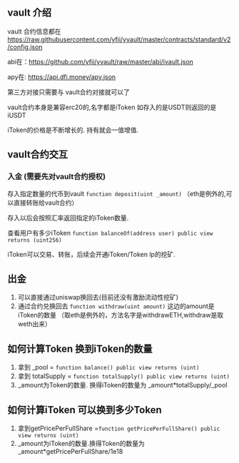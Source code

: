 ## vault 介绍


vault 合约信息都在 https://raw.githubusercontent.com/yfii/yvault/master/contracts/standard/v2/config.json

abi在：https://github.com/yfii/yvault/raw/master/abi/ivault.json

apy在: https://api.dfi.money/apy.json

第三方对接只需要与 vault合约对接就可以了

vault合约本身是兼容erc20的,名字都是iToken 如存入的是USDT则返回的是iUSDT

iToken的价格是不断增长的. 持有就会一值增值.


## vault合约交互

### 入金 (需要先对vault合约授权)

存入指定数量的代币到vault `function deposit(uint _amount)` 
（eth是例外的,可以直接转账给vault合约） 

存入以后会按照汇率返回指定的iToken数量.  

查看用户有多少iToken `function balanceOf(address user) public view returns (uint256)` 

iToken可以交易、转账，后续会开通iToken/Token lp的挖矿.

## 出金


1. 可以直接通过uniswap换回去(目前还没有激励流动性挖矿)
2. 通过合约兑换回去
    `function withdraw(uint amount)`  这边的amount是iToken的数量
    （取eth是例外的，方法名字是withdrawETH,withdraw是取weth出来）

## 如何计算Token 换到iToken的数量

1. 拿到 _pool = `function balance() public view returns (uint)`
2. 拿到 totalSupply = `function totalSupply() public view returns (uint)`
3. _amount为Token的数量. 换得iToken的数量为 _amount*totalSupply/_pool

## 如何计算iToken 可以换到多少Token

1. 拿到getPricePerFullShare =`function getPricePerFullShare() public view returns (uint)`
2. _amount为iToken的数量.换得Token的数量为 _amount*getPricePerFullShare/1e18


